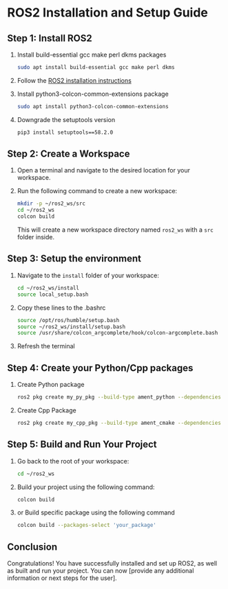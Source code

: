 # ROS2 Installation and Setup Guide

## Step 1: Install ROS2

1. Install build-essential gcc make perl dkms packages

   ```bash
   sudo apt install build-essential gcc make perl dkms
   ```

2. Follow the [ROS2 installation instructions](https://docs.ros.org/en/humble/Installation/Ubuntu-Install-Debians.html)

3. Install python3-colcon-common-extensions package

   ```bash
   sudo apt install python3-colcon-common-extensions
   ```

4. Downgrade the setuptools version

   ```bash
   pip3 install setuptools==58.2.0
   ```

## Step 2: Create a Workspace

1. Open a terminal and navigate to the desired location for your workspace.
2. Run the following command to create a new workspace:

   ```bash
   mkdir -p ~/ros2_ws/src
   cd ~/ros2_ws
   colcon build
   ```

   This will create a new workspace directory named `ros2_ws` with a `src` folder inside.

## Step 3: Setup the environment

1. Navigate to the `install` folder of your workspace:

   ```bash
   cd ~/ros2_ws/install
   source local_setup.bash
   ```

2. Copy these lines to the .bashrc

   ```bash
   source /opt/ros/humble/setup.bash
   source ~/ros2_ws/install/setup.bash
   source /usr/share/colcon_argcomplete/hook/colcon-argcomplete.bash
   ```

3. Refresh the terminal

## Step 4: Create your Python/Cpp packages

1. Create Python package

   ```bash
   ros2 pkg create my_py_pkg --build-type ament_python --dependencies rclpy
   ```

2. Create Cpp Package

   ```bash
   ros2 pkg create my_cpp_pkg --build-type ament_cmake --dependencies rclpy
   ```

## Step 5: Build and Run Your Project

1. Go back to the root of your workspace:

   ```bash
   cd ~/ros2_ws
   ```

2. Build your project using the following command:

   ```bash
   colcon build
   ```

3. or Build specific package using the following command

   ```bash
   colcon build --packages-select 'your_package'
   ```

## Conclusion

Congratulations! You have successfully installed and set up ROS2, as well as built and run your project. You can now [provide any additional information or next steps for the user].
